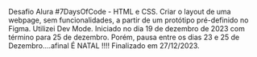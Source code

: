 Desafio Alura #7DaysOfCode - HTML e CSS. Criar o layout de uma webpage, sem funcionalidades, a partir de um protótipo pré-definido no Figma. Utilizei Dev Mode.
Iniciado no dia 19 de dezembro de 2023 com término para 25 de dezembro. Porém, pausa entre os dias 23 e 25 de Dezembro....afinal É NATAL !!!!
Finalizado em 27/12/2023.
